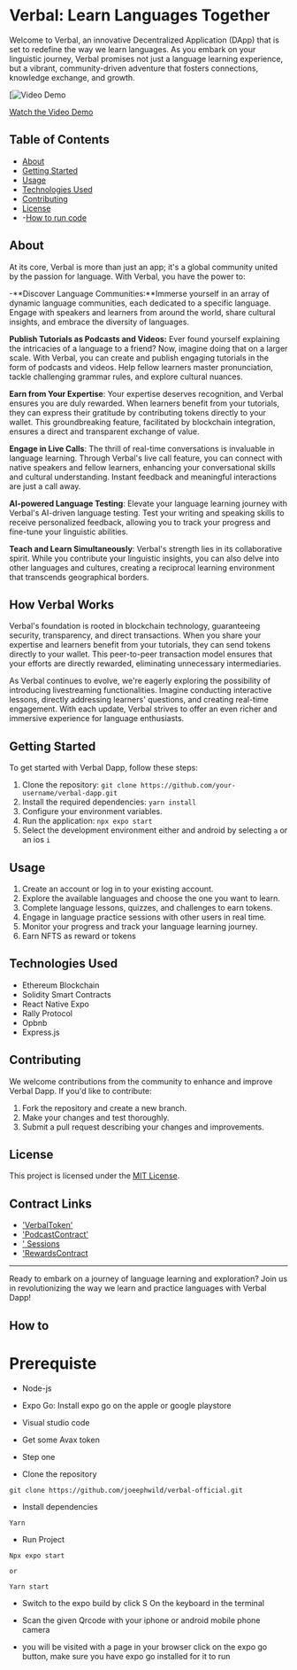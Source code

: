 # Verbal: Learn Languages Together

Welcome to Verbal, an innovative Decentralized Application (DApp) that is set to redefine the way we learn languages. As you embark on your linguistic journey, Verbal promises not just a language learning experience, but a vibrant, community-driven adventure that fosters connections, knowledge exchange, and growth.

[![Video Demo](https://azure-conscious-jellyfish-842.mypinata.cloud/ipfs/QmbCp5TXvU4qrZVTfqEdaYoNzebX2zXTWKvx9LrB1Beg93?pinataGatewayToken=QIyk0eCyyNIke3pNtPjLDd2jG_3G5YLq1q-rCz0hSBWgS1_uCbVwtk0iNMcBkOTw)

[Watch the Video Demo](https://www.youtube.com/watch?v=YOUR_VIDEO_ID_HERE](https://youtu.be/3GpQJRiDUjI?si=QuaVuK-EjUjVl85z))

## Table of Contents

- [About](#About)
- [Getting Started](#getting-started)
- [Usage](#usage)
- [Technologies Used](#technologies-used)
- [Contributing](#contributing)
- [License](#license)
- -[How to run code](#Howto)

## About

At its core, Verbal is more than just an app; it's a global community united by the passion for language. With Verbal, you have the power to:

-**Discover Language Communities:**Immerse yourself in an array of dynamic language communities, each dedicated to a specific language. Engage with speakers and learners from around the world, share cultural insights, and embrace the diversity of languages.

**Publish Tutorials as Podcasts and Videos:** Ever found yourself explaining the intricacies of a language to a friend? Now, imagine doing that on a larger scale. With Verbal, you can create and publish engaging tutorials in the form of podcasts and videos. Help fellow learners master pronunciation, tackle challenging grammar rules, and explore cultural nuances.

**Earn from Your Expertise**: Your expertise deserves recognition, and Verbal ensures you are duly rewarded. When learners benefit from your tutorials, they can express their gratitude by contributing tokens directly to your wallet. This groundbreaking feature, facilitated by blockchain integration, ensures a direct and transparent exchange of value.

**Engage in Live Calls**: The thrill of real-time conversations is invaluable in language learning. Through Verbal's live call feature, you can connect with native speakers and fellow learners, enhancing your conversational skills and cultural understanding. Instant feedback and meaningful interactions are just a call away.

**AI-powered Language Testing**: Elevate your language learning journey with Verbal's AI-driven language testing. Test your writing and speaking skills to receive personalized feedback, allowing you to track your progress and fine-tune your linguistic abilities.

**Teach and Learn Simultaneously**: Verbal's strength lies in its collaborative spirit. While you contribute your linguistic insights, you can also delve into other languages and cultures, creating a reciprocal learning environment that transcends geographical borders.

## How Verbal Works

Verbal's foundation is rooted in blockchain technology, guaranteeing security, transparency, and direct transactions. When you share your expertise and learners benefit from your tutorials, they can send tokens directly to your wallet. This peer-to-peer transaction model ensures that your efforts are directly rewarded, eliminating unnecessary intermediaries.

As Verbal continues to evolve, we're eagerly exploring the possibility of introducing livestreaming functionalities. Imagine conducting interactive lessons, directly addressing learners' questions, and creating real-time engagement. With each update, Verbal strives to offer an even richer and immersive experience for language enthusiasts.

## Getting Started

To get started with Verbal Dapp, follow these steps:

1. Clone the repository: `git clone https://github.com/your-username/verbal-dapp.git`
2. Install the required dependencies: `yarn install`
3. Configure your environment variables.
4. Run the application: `npx expo start`
5. Select the development environment either and android by selecting `a` or an ios `i`

## Usage

1. Create an account or log in to your existing account.
2. Explore the available languages and choose the one you want to learn.
3. Complete language lessons, quizzes, and challenges to earn tokens.
4. Engage in language practice sessions with other users in real time.
5. Monitor your progress and track your language learning journey.
6. Earn NFTS as reward or tokens

## Technologies Used

- Ethereum Blockchain
- Solidity Smart Contracts
- React Native Expo
- Rally Protocol
- Opbnb
- Express.js

## Contributing

We welcome contributions from the community to enhance and improve Verbal Dapp. If you'd like to contribute:

1. Fork the repository and create a new branch.
2. Make your changes and test thoroughly.
3. Submit a pull request describing your changes and improvements.

## License

This project is licensed under the [MIT License](LICENSE).

## Contract Links

- ['VerbalToken'](https://goerli.lineascan.build/address/0x13Dc55d50a67C882Cf9930281C91688489642789#code)
- ['PodcastContract'](https://goerli.lineascan.build/address/0x2413916b5b6d5d13770fba2F05e0BA04411a6691#code)
- [' Sessions](https://goerli.lineascan.build/address/0xfFDd21F23227c8776fF691635482EF3aFF6D750f#code)
- ['RewardsContract](https://goerli.lineascan.build/address/0xb00ca2cc9d7d6D4B72C55C356f8B911a9d8a8350#code)

---

Ready to embark on a journey of language learning and exploration? Join us in revolutionizing the way we learn and practice languages with Verbal Dapp!

## How to

# Prerequiste

- Node-js
- Expo Go: Install expo go on the apple or google playstore
- Visual studio code
- Get some Avax token

- Step one
- Clone the repository

```
git clone https://github.com/joeephwild/verbal-official.git
```

- Install dependencies

```
Yarn
```

- Run Project

```
Npx expo start

or

Yarn start
```

- Switch to the expo build by click S On the keyboard in the terminal

- Scan the given Qrcode with your iphone or android mobile phone camera

- you will be visited with a page in your browser click on the expo go button, make sure you have expo go installed for it to run

